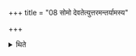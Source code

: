 +++
title = "08 सोमो देवतेत्युत्तरमन्तर्यामस्य"

+++

<details><summary>थिते</summary>

8. with somo devatā... (he places) the Antaryāma-cup to the north (of the Upāṁśu-cup);   
</details>
